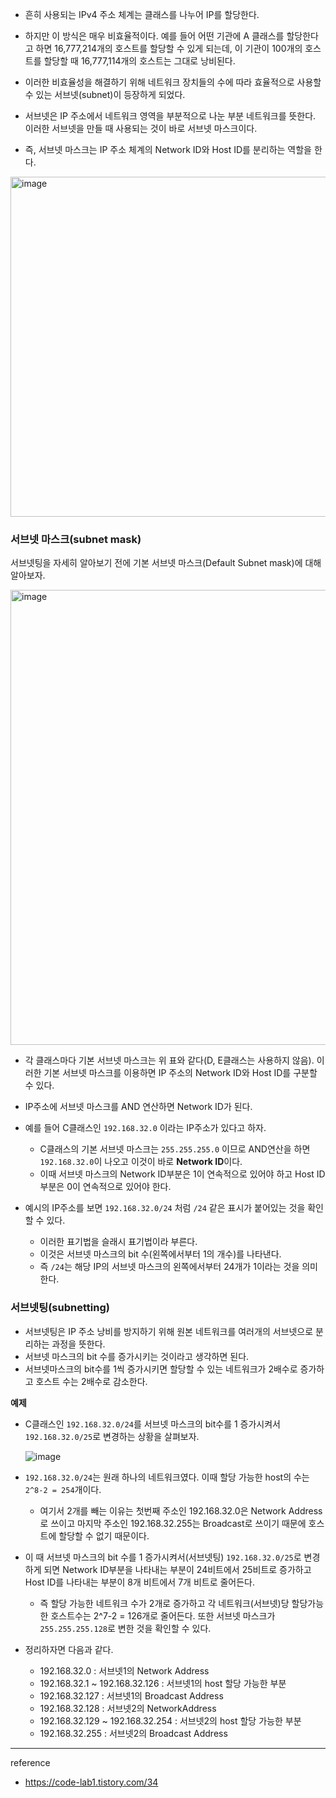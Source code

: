 
- 흔히 사용되는 IPv4 주소 체계는 클래스를 나누어 IP를 할당한다. 
- 하지만 이 방식은 매우 비효율적이다. 예를 들어 어떤 기관에 A 클래스를 할당한다고 하면 16,777,214개의 호스트를 할당할 수 있게 되는데, 이 기관이 100개의 호스트를 할당할 때 16,777,114개의 호스트는 그대로 낭비된다. 
- 이러한 비효율성을 해결하기 위해 네트워크 장치들의 수에 따라 효율적으로 사용할 수 있는 서브넷(subnet)이 등장하게 되었다.

- 서브넷은 IP 주소에서 네트워크 영역을 부분적으로 나눈 부분 네트워크를 뜻한다. 이러한 서브넷을 만들 때 사용되는 것이 바로 서브넷 마스크이다. 
- 즉, 서브넷 마스크는 IP 주소 체계의 Network ID와 Host ID를 분리하는 역할을 한다. 

<img width="544" alt="image" src="https://github.com/rlaisqls/rlaisqls/assets/81006587/c9aa8931-1a29-491d-a773-09e5f2060cb2">

### 서브넷 마스크(subnet mask)

서브넷팅을 자세히 알아보기 전에 기본 서브넷 마스크(Default Subnet mask)에 대해 알아보자.

<img width="728" alt="image" src="https://github.com/rlaisqls/rlaisqls/assets/81006587/e2b2bfac-a789-4c76-9b51-6ef5390fafa9">

- 각 클래스마다 기본 서브넷 마스크는 위 표와 같다(D, E클래스는 사용하지 않음). 이러한 기본 서브넷 마스크를 이용하면 IP 주소의 Network ID와 Host ID를 구분할 수 있다. 
- IP주소에 서브넷 마스크를 AND 연산하면 Network ID가 된다.

- 예를 들어 C클래스인 `192.168.32.0` 이라는 IP주소가 있다고 하자. 
  - C클래스의 기본 서브넷 마스크는 `255.255.255.0` 이므로 AND연산을 하면 `192.168.32.0`이 나오고 이것이 바로 **Network ID**이다. 
  - 이때 서브넷 마스크의 Network ID부분은 1이 연속적으로 있어야 하고 Host ID부분은 0이 연속적으로 있어야 한다.

- 예시의 IP주소를 보면 `192.168.32.0/24` 처럼 `/24` 같은 표시가 붙어있는 것을 확인할 수 있다. 
  - 이러한 표기법을 슬래시 표기법이라 부른다.
  - 이것은 서브넷 마스크의 bit 수(왼쪽에서부터 1의 개수)를 나타낸다. 
  - 즉 `/24`는 해당 IP의 서브넷 마스크의 왼쪽에서부터 24개가 1이라는 것을 의미한다. 

### 서브넷팅(subnetting)

- 서브넷팅은 IP 주소 낭비를 방지하기 위해 원본 네트워크를 여러개의 서브넷으로 분리하는 과정을 뜻한다. 
- 서브넷 마스크의 bit 수를 증가시키는 것이라고 생각하면 된다.
- 서브넷마스크의 bit수를 1씩 증가시키면 할당할 수 있는 네트워크가 2배수로 증가하고 호스트 수는 2배수로 감소한다.
  
**예제**

- C클래스인 `192.168.32.0/24`를 서브넷 마스크의 bit수를 1 증가시켜서 `192.168.32.0/25`로 변경하는 상황을 살펴보자.

    ![image](https://github.com/rlaisqls/rlaisqls/assets/81006587/10abe6de-49ba-4465-b1a4-be5c0a07663e)

- `192.168.32.0/24`는 원래 하나의 네트워크였다. 이때 할당 가능한 host의 수는 `2^8-2 = 254`개이다.
  - 여기서 2개를 빼는 이유는 첫번째 주소인 192.168.32.0은 Network Address로 쓰이고 마지막 주소인 192.168.32.255는 Broadcast로 쓰이기 때문에 호스트에 할당할 수 없기 때문이다. 

- 이 때 서브넷 마스크의 bit 수를 1 증가시켜서(서브넷팅) `192.168.32.0/25`로 변경하게 되면 Network ID부분을 나타내는 부분이 24비트에서 25비트로 증가하고 Host ID를 나타내는 부분이 8개 비트에서 7개 비트로 줄어든다.
  -  즉 할당 가능한 네트워크 수가 2개로 증가하고 각 네트워크(서브넷)당 할당가능한 호스트수는 2^7-2 = 126개로 줄어든다. 또한 서브넷 마스크가 `255.255.255.128`로 변한 것을 확인할 수 있다. 

- 정리하자면 다음과 같다.

  - 192.168.32.0 : 서브넷1의 Network Address
  - 192.168.32.1 ~ 192.168.32.126 : 서브넷1의 host 할당 가능한 부분
  - 192.168.32.127 : 서브넷1의 Broadcast Address 
  - 192.168.32.128 : 서브넷2의 NetworkAddress
  - 192.168.32.129 ~ 192.168.32.254 : 서브넷2의 host 할당 가능한 부분
  - 192.168.32.255 : 서브넷2의 Broadcast Address 

---
reference
- https://code-lab1.tistory.com/34